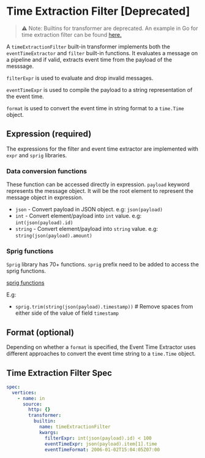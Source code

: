 # Time Extraction Filter [Deprecated]

  > ⚠️ Note: Builtins for transformer are deprecated. An example in Go for time extraction filter can be found [here.](https://github.com/numaproj/numaflow-go/tree/main/examples/sourcetransformer/time_extraction_filter) 

A `timeExtractionFilter` built-in transformer implements both the `eventTimeExtractor` and `filter` built-in functions. It evaluates a message on a pipeline and if valid, extracts event time from the payload of the messsage.

`filterExpr` is used to evaluate and drop invalid messages.

`eventTimeExpr` is used to compile the payload to a string representation of the event time.

`format` is used to convert the event time in string format to a `time.Time` object.

## Expression (required)

The expressions for the filter and event time extractor are implemented with `expr` and `sprig` libraries.

### Data conversion functions

These function can be accessed directly in expression. `payload` keyword represents the message object. It will be the root element to represent the message object in expression.

- `json` - Convert payload in JSON object. e.g: `json(payload)`
- `int` - Convert element/payload into `int` value. e.g: `int(json(payload).id)`
- `string` - Convert element/payload into `string` value. e.g: `string(json(payload).amount)`

### Sprig functions

`Sprig` library has 70+ functions. `sprig` prefix need to be added to access the sprig functions.

[sprig functions](http://masterminds.github.io/sprig/)

E.g:

- `sprig.trim(string(json(payload).timestamp))` # Remove spaces from either side of the value of field `timestamp`

## Format (optional)

Depending on whether a `format` is specified, the Event Time Extractor uses different approaches to convert the event time string to a `time.Time` object.

## Time Extraction Filter Spec

```yaml
spec:
  vertices:
    - name: in
      source:
        http: {}
        transformer:
          builtin:
            name: timeExtractionFilter
            kwargs:
              filterExpr: int(json(payload).id) < 100
              eventTimeExpr: json(payload).item[1].time
              eventTimeFormat: 2006-01-02T15:04:05Z07:00
```
